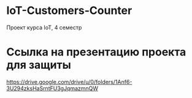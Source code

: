 # IoT-Customers-Counter
Проект курса IoT, 4 семестр
# Ссылка на презентацию проекта для защиты
https://drive.google.com/drive/u/0/folders/1Anf6-3U294zksHaSrntFU3gJqmazmnQW
